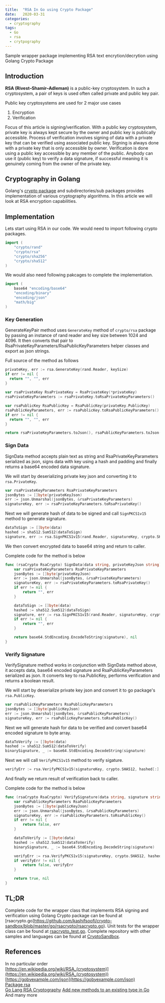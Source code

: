 ```yaml
---
title:  "RSA In Go using Crypto Package"
date:   2020-03-31
categories:
  - cryptography
tags:
  - Go
  - rsa
  - crytpography
---
```

Sample wrapper package implementing RSA text encrytion/decrytion using Golang Crypto Package

## Introduction
**RSA (Rivest–Shamir–Adleman)** is a public-key cryptosystem. In such a cryptosystem, a pair of keys is used often called private and public key pair.

Public key cryptosystems are used for 2 major use cases
1. Encryption
2. Verification

Focus of this article is signing/verification. With a public key cryptosystem, private key is always kept secure by the owner and public key is publically accessible. Process of verification involves signing of data with a private key that can be verified using associated public key. Signing is always done with a private key that is only accessible by owner. Verification is done using a public key accessible by any member of the public. Anybody can use it (public key) to verify a data signature, if successful meaning it is genuinely coming from the owner of the private key.  

## Cryptography in Golang
Golang's [crypto package](https://golang.org/pkg/crypto/) and subdirectories/sub packages provides implementation of various cryptography algorithms. In this article we will look at RSA encryption capabilities.  

## Implementation
Lets start using RSA in our code. We would need to import following crypto packages.
```go
import (
	"crypto/rand"
	"crypto/rsa"
	"crypto/sha256"
	"crypto/sha512"
)
```

We would also need following pakcages to complete the implementation.
```go
import (
	base64 "encoding/base64"
	"encoding/binary"
	"encoding/json"
	"math/big"
)
```

### Key Generation
GenerateKeyPair method uses `GenerateKey` method of `crypto/rsa` package by passing an instance of rand reader and key size between 1024 and 4096. It then converts that pair to RsaPrivateKeyParameters/RsaPublicKeyParameters helper classes and export as json strings.  

Full source of the method as follows  
```go
privateKey, err := rsa.GenerateKey(rand.Reader, keySize)
if err != nil {
  return "", "", err
}
  
var rsaPrivateKey RsaPrivateKey = RsaPrivateKey(*privateKey)
rsaPrivateKeyParameters := rsaPrivateKey.toRsaPrivateKeyParameters()

var rsaPublicKey RsaPublicKey = RsaPublicKey(privateKey.PublicKey)
rsaPublicKeyParameters, err := rsaPublicKey.toRsaPublicKeyParameters()
if err != nil {
  return "", "", err
}

return rsaPrivateKeyParameters.toJson(), rsaPublicKeyParameters.toJson(), nil
```

### Sign Data
SignData method accepts plain text as string and RsaPrivateKeyParameters serialized as json, signs data with key using a hash and padding and finally returns a base64 encoded data signature.  

We will start by deserializing private key json and converting it to `rsa.PrivateKey`.  
```go
var rsaPrivateKeyParameters RsaPrivateKeyParameters
jsonBytes := []byte(privateKeyJson)
err := json.Unmarshal(jsonBytes, &rsaPrivateKeyParameters)
signatureKey, err := rsaPrivateKeyParameters.toRsaPrivateKey()
```
Next we will generate hash of data to be signed and call `SignPKCS1v15` method to generate signature.  
```go
dataToSign := []byte(data)
hashed := sha512.Sum512(dataToSign)
signature, err := rsa.SignPKCS1v15(rand.Reader, signatureKey, crypto.SHA512, hashed[:])
```
We then convert encrypted data to base64 string and return to caller.  

Complete code for the method is below
```go
func (rsaCrypto RsaCrypto) SignData(data string, privateKeyJson string) (string, error) {
	var rsaPrivateKeyParameters RsaPrivateKeyParameters
	jsonBytes := []byte(privateKeyJson)
	err := json.Unmarshal(jsonBytes, &rsaPrivateKeyParameters)
	signatureKey, err := rsaPrivateKeyParameters.toRsaPrivateKey()
	if err != nil {
		return "", err
	}

	dataToSign := []byte(data)
	hashed := sha512.Sum512(dataToSign)
	signature, err := rsa.SignPKCS1v15(rand.Reader, signatureKey, crypto.SHA512, hashed[:])
	if err != nil {
		return "", err
	}

	return base64.StdEncoding.EncodeToString(signature), nil
}
```

### Verify Signature
VerifySignature method works in conjunction with SignData method above, it accepts data, base64 encoded signature and RsaPublicKeyParameters serialized as json. It converts key to rsa.PublicKey, performs verification and returns a boolean result.  

We will start by deserialize private key json and convert it to go package's `rsa.PublicKey`.  
```go
var rsaPublicKeyParameters RsaPublicKeyParameters
jsonBytes := []byte(publicKeyJson)
err := json.Unmarshal(jsonBytes, &rsaPublicKeyParameters)
signatureKey, err := rsaPublicKeyParameters.toRsaPublicKey()
```
Next we will generate hash for data to be verified and convert base64 encoded signature to byte array.  
```go
dataToVerify := []byte(data)
hashed := sha512.Sum512(dataToVerify)
binarySignature, _ := base64.StdEncoding.DecodeString(signature)
```
Next we will call `VerifyPKCS1v15` method to verify sigature.  
```go
verifyErr := rsa.VerifyPKCS1v15(signatureKey, crypto.SHA512, hashed[:], binarySignature)
```
And finally we return result of verification back to caller.  

Complete code for the method is below  
```go
func (rsaCrypto RsaCrypto) VerifySignature(data string, signature string, publicKeyJson string) (bool, error) {
	var rsaPublicKeyParameters RsaPublicKeyParameters
	jsonBytes := []byte(publicKeyJson)
	err := json.Unmarshal(jsonBytes, &rsaPublicKeyParameters)
	signatureKey, err := rsaPublicKeyParameters.toRsaPublicKey()
	if err != nil {
		return false, err
	}

	dataToVerify := []byte(data)
	hashed := sha512.Sum512(dataToVerify)
	binarySignature, _ := base64.StdEncoding.DecodeString(signature)

	verifyErr := rsa.VerifyPKCS1v15(signatureKey, crypto.SHA512, hashed[:], binarySignature)
	if verifyErr != nil {
		return false, verifyErr
	}

	return true, nil
}
```

## TL;DR
Complete code for the wrapper class that implements RSA signing and verification using Golang Crypto package can be found at [rsacrypto.go]https://github.com/kashifsoofi/crypto-sandbox/blob/master/go/rsacrypto/rsacrypto.go). Unit tests for the wrapper class can be found at [rsacrypto_test.go](https://github.com/kashifsoofi/crypto-sandbox/blob/master/go/rsacrypto/rsacrypto_test.go). Complete repository with other samples and languages can be found at [CryptoSandbox](https://github.com/kashifsoofi/crypto-sandbox).

## References
In no particular order  
[https://en.wikipedia.org/wiki/RSA_(cryptosystem)](https://en.wikipedia.org/wiki/RSA_(cryptosystem))  
[https://gobyexample.com/json](https://gobyexample.com/json)  
[Package rsa](https://golang.org/pkg/crypto/rsa)  
[Go Lang RSA Cryptography](https://8gwifi.org/docs/go-rsa.jsp)
[Add new methods to an existing type in Go](https://stackoverflow.com/a/28800807/2524922)  
And many more
